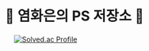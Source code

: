 # 📘 염화은의 PS 저장소 📘
　
[![Solved.ac Profile](http://mazassumnida.wtf/api/v2/generate_badge?boj=sivcde0405)](https://solved.ac/sivcde0405/)<br>
